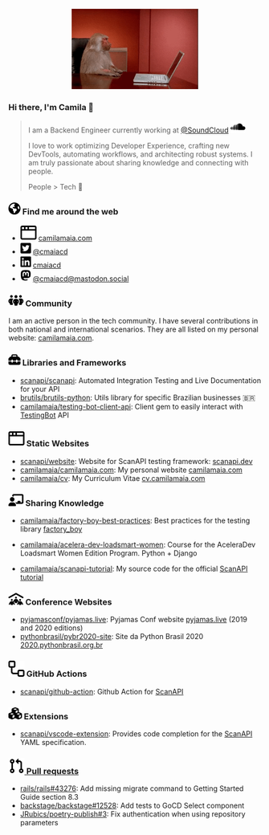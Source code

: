 <p align="center">
 <img
      width="50%"
      src="images/monkey.gif" />
</p>

### Hi there, I'm Camila 👋

> I am a Backend Engineer currently working at [@SoundCloud](https://github.com/soundcloud)
![SoundCloud-icon][]
> 
> I love to work optimizing Developer Experience, crafting new DevTools, automating workflows, and architecting robust systems. I am truly passionate about sharing knowledge and connecting with people.
> 
> People > Tech 💜

### ![globe-icon][] Find me around the web

* ![browser-icon][] [camilamaia.com][camilamaia.com-website]
* ![twitter-icon][] [@cmaiacd][twitter]
* ![linkedin-icon][] [cmaiacd][linkedin]
* ![mastodon-icon][] [@cmaiacd@mastodon.social][mastodon]

### ![people-group-icon][] Community

I am an active person in the tech community. I have several contributions in
both national and international scenarios. They are all listed on my personal website: [camilamaia.com][appearances].

### ![toolbox-icon][] Libraries and Frameworks

- [scanapi/scanapi][scanapi]: Automated Integration Testing and Live Documentation for your API
- [brutils/brutils-python][brutils]: Utils library for specific Brazilian businesses 🇧🇷
- [camilamaia/testing-bot-client-api][testingbot-client-api]: Client gem to easily interact with [TestingBot][testingbot] API

### ![browser-icon][] Static Websites

- [scanapi/website][scanapi-website-repo]: Website for ScanAPI testing framework: [scanapi.dev][scanapi-website]
- [camilamaia/camilamaia.com][camilamaia.com]: My personal website [camilamaia.com][camilamaia.com-website]
- [camilamaia/cv][my-cv]: My Curriculum Vitae [cv.camilamaia.com][my-cv-website]

### ![chalkboard-user-icon][] Sharing Knowledge

- [camilamaia/factory-boy-best-practices][factory-boy-best-practices]: Best practices for the testing library [factory_boy][factory-boy]
- [camilamaia/acelera-dev-loadsmart-women][acelera-dev]: Course for the AceleraDev Loadsmart Women Edition Program. Python + Django

- [camilamaia/scanapi-tutorial][scanapi-tutorial]: My source code for the official [ScanAPI tutorial][scanapi-tutorial-website]

### ![people-roof-icon][] Conference Websites

- [pyjamasconf/pyjamas.live][pyjamas.live]: Pyjamas Conf website [pyjamas.live][pyjamas.live-website] (2019 and 2020 editions)
- [pythonbrasil/pybr2020-site][pybr2020]: Site da Python Brasil 2020 [2020.pythonbrasil.org.br][pybr2020-website]


### ![workflow-icon][] GitHub Actions

- [scanapi/github-action][scanapi-gha]: Github Action for [ScanAPI][scanapi-website]

### ![cubes-icon][] Extensions

- [scanapi/vscode-extension][scanapi-vscode-extension]: Provides code completion for the [ScanAPI][scanapi-website] YAML specification.

### [![pr-icon][] Pull requests][my-prs]

- [rails/rails#43276][rails/rails#43276]: Add missing migrate command to Getting
Started Guide section 8.3
- [backstage/backstage#12528]: Add tests to GoCD Select component
- [JRubics/poetry-publish#3][JRubics/poetry-publish#3]: Fix authentication when using repository parameters


[browser-icon]: https://raw.githubusercontent.com/primer/octicons/v19.4.0/icons/browser-16.svg "Browser Icon"
[chalkboard-user-icon]: /images/chalkboard-user.svg "Sharing Knowledge"
[cubes-icon]: /images/cubes.svg "Extensions"
[globe-icon]: /images/globe.svg "Find me around the web"
[linkedin-icon]: /images/linkedin.svg "LinkedIn"
[mastodon-icon]: /images/mastodon.svg "Mastodon"
[people-group-icon]: /images/people-group.svg "Community"
[people-roof-icon]: /images/people-roof.svg "Conference Websites"
[person-icon]: https://raw.githubusercontent.com/primer/octicons/v19.4.0/icons/person-16.svg "Core Developer"
[pr-icon]: https://raw.githubusercontent.com/primer/octicons/v19.4.0/icons/git-pull-request-16.svg "Pull Requests"
[soundcloud-icon]: /images/soundcloud.svg "SoundCloud"
[toolbox-icon]: /images/toolbox.svg "Libraries and Frameworks"
[twitter-icon]: /images/twitter.svg "Twitter"
[workflow-icon]: https://raw.githubusercontent.com/primer/octicons/v19.4.0/icons/workflow-16.svg "GitHub Actions"

[acelera-dev]: https://github.com/camilamaia/acelera-dev-loadsmart-women
[appearances]: https://camilamaia.com/appearances
[backstage/backstage#12528]: https://github.com/backstage/backstage/pull/12528
[brutils]: https://github.com/brazilian-utils/brutils-python
[camilamaia.com-website]: https://camilamaia.com
[camilamaia.com]: https://github.com/camilamaia/camilamaia.com
[factory-boy-best-practices]: https://github.com/camilamaia/factory-boy-best-practices
[factory-boy]: https://factoryboy.readthedocs.io/en/stable/
[JRubics/poetry-publish#3]: https://github.com/JRubics/poetry-publish/pull/3
[linkedin]: http://linkedin.com/in/cmaiacd/
[mastodon]: https://mastodon.social/@cmaiacd
[my-cv-website]: https://cv.camilamaia.com
[my-cv]: https://github.com/camilamaia/cv
[my-prs]: https://github.com/search?q=sort%3Areactions-%2B1+author%3Acamilamaia+type%3Apr+-user%3Acamilamaia&type=pullrequests "pull requests"
[pybr2020-website]: https://2020.pythonbrasil.org.br
[pybr2020]: https://github.com/pythonbrasil/pybr2020-site
[pyjamas.live-website]: https://pyjamas.live
[pyjamas.live]: https://github.com/pyjamasconf/pyjamas.live
[rails/rails#43276]: https://github.com/rails/rails/pull/43276
[scanapi-gha]: https://github.com/scanapi/github-action
[scanapi-tutorial-website]: https://scanapi.dev/tutorials/step01.html
[scanapi-tutorial]: https://github.com/camilamaia/scanapi-tutorial
[scanapi-vscode-extension]: https://github.com/scanapi/vscode-extension
[scanapi-website-repo]: https://github.com/scanapi/website
[scanapi-website]: https://scanapi.dev
[scanapi]: https://github.com/scanapi/scanapi/
[testingbot-client-api]: https://github.com/camilamaia/testing-bot-client-api
[testingbot]: https://testingbot.com/
[twitter]: https://twitter.com/cmaiacd
